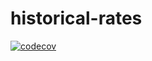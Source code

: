 # historical-rates

[![codecov](https://codecov.io/gh/maxhasan882/historical-rates/branch/circleci-project-setup/graph/badge.svg?token=0R4T7M7URO)](https://codecov.io/gh/maxhasan882/historical-rates)